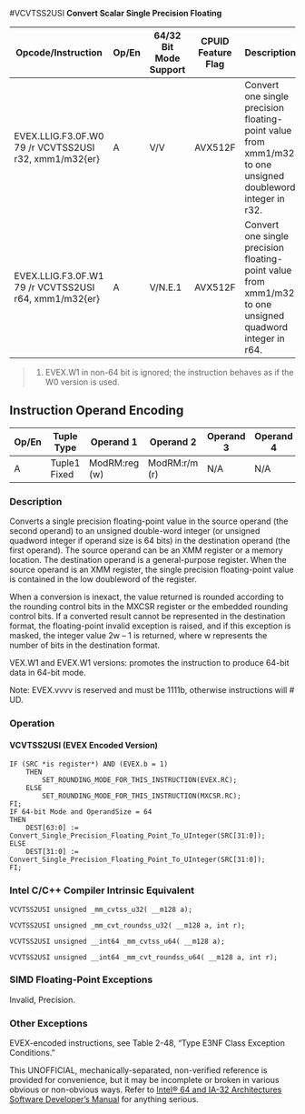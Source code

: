 #VCVTSS2USI
**Convert Scalar Single Precision Floating**

| Opcode/Instruction                                    | Op/En | 64/32 Bit Mode Support | CPUID Feature Flag | Description                                                                                                |
| ----------------------------------------------------- | ----- | ---------------------- | ------------------ | ---------------------------------------------------------------------------------------------------------- |
| EVEX.LLIG.F3.0F.W0 79 /r VCVTSS2USI r32, xmm1/m32{er} | A     | V/V                    | AVX512F            | Convert one single precision floating-point value from xmm1/m32 to one unsigned doubleword integer in r32. |
| EVEX.LLIG.F3.0F.W1 79 /r VCVTSS2USI r64, xmm1/m32{er} | A     | V/N.E.1                | AVX512F            | Convert one single precision floating-point value from xmm1/m32 to one unsigned quadword integer in r64.   |

> 1. EVEX.W1 in non-64 bit is ignored; the instruction behaves as if the W0 version is used.

## Instruction Operand Encoding

| Op/En | Tuple Type   | Operand 1     | Operand 2     | Operand 3 | Operand 4 |
| ----- | ------------ | ------------- | ------------- | --------- | --------- |
| A     | Tuple1 Fixed | ModRM:reg (w) | ModRM:r/m (r) | N/A       | N/A       |

### Description

Converts a single precision floating-point value in the source operand (the second operand) to an unsigned double-word integer (or unsigned quadword integer if operand size is 64 bits) in the destination operand (the first operand). The source operand can be an XMM register or a memory location. The destination operand is a general-purpose register. When the source operand is an XMM register, the single precision floating-point value is contained in the low doubleword of the register.

When a conversion is inexact, the value returned is rounded according to the rounding control bits in the MXCSR register or the embedded rounding control bits. If a converted result cannot be represented in the destination format, the floating-point invalid exception is raised, and if this exception is masked, the integer value 2w – 1 is returned, where w represents the number of bits in the destination format.

VEX.W1 and EVEX.W1 versions: promotes the instruction to produce 64-bit data in 64-bit mode.

Note: EVEX.vvvv is reserved and must be 1111b, otherwise instructions will #​​​UD.

### Operation

#### VCVTSS2USI (EVEX Encoded Version)

```
IF (SRC *is register*) AND (EVEX.b = 1)
    THEN
        SET_ROUNDING_MODE_FOR_THIS_INSTRUCTION(EVEX.RC);
    ELSE
        SET_ROUNDING_MODE_FOR_THIS_INSTRUCTION(MXCSR.RC);
FI;
IF 64-bit Mode and OperandSize = 64
THEN
    DEST[63:0] := Convert_Single_Precision_Floating_Point_To_UInteger(SRC[31:0]);
ELSE
    DEST[31:0] := Convert_Single_Precision_Floating_Point_To_UInteger(SRC[31:0]);
FI;

```

### Intel C/C++ Compiler Intrinsic Equivalent

```
VCVTSS2USI unsigned _mm_cvtss_u32( __m128 a);

```

```
VCVTSS2USI unsigned _mm_cvt_roundss_u32( __m128 a, int r);

```

```
VCVTSS2USI unsigned __int64 _mm_cvtss_u64( __m128 a);

```

```
VCVTSS2USI unsigned __int64 _mm_cvt_roundss_u64( __m128 a, int r);

```

### SIMD Floating-Point Exceptions

Invalid, Precision.

### Other Exceptions

EVEX-encoded instructions, see Table 2-48, “Type E3NF Class Exception Conditions.”

This UNOFFICIAL, mechanically-separated, non-verified reference is provided for convenience, but it may be
incomplete or broken in various obvious or non-obvious
ways. Refer to [Intel® 64 and IA-32 Architectures Software Developer’s Manual](https://software.intel.com/en-us/download/intel-64-and-ia-32-architectures-sdm-combined-volumes-1-2a-2b-2c-2d-3a-3b-3c-3d-and-4) for anything serious.

